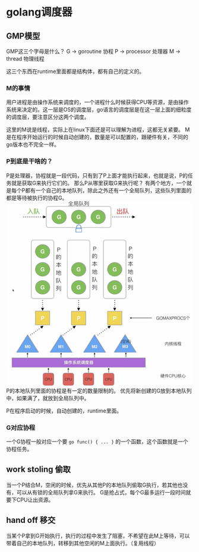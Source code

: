 # golang调度器

## GMP模型
GMP这三个字母是什么？
G -> goroutine 协程
P -> processor 处理器
M -> thread 物理线程

这三个东西在runtime里面都是结构体，都有自己的定义的。

### M的事情
用户进程是由操作系统来调度的，一个进程什么时候获得CPU等资源，是由操作系统来决定的。这一层是OS的调度层，go语言的调度层是在这一层上面的细粒度的调度层，要注意区分这两个调度。

这里的M说是线程，实际上在linux下面还是可以理解为进程，这都无关紧要。
M是在程序开始运行的时候自动创建的，数量是可以配置的，跟硬件有关，不同的go版本也不完全一样。

### P到底是干啥的？
P是处理器，协程就是一段代码，只有到了P上面才能执行起来，也就是说，P的任务就是获取G来执行它们的。
那么P从哪里获取G来执行呢？
有两个地方，一个就是每个P都有一个自己的本地队列，除此之外还有一个全局队列，这些队列里面的都是等待被执行的协程G。
![GMP模型](./GMP模型.png)
P的本地队列里面的协程是有一定的数量限制的。
优先将新创建的G放到本地队列中，如果满了，就放到全局队列中。

P在程序启动的时候，自动创建的，runtime里面。

### G对应协程
一个G协程一般对应一个要 `go func() { ... }` 的一个函数，这个函数就是一个协程任务。

## work stoling 偷取
当一个P结合M，空闲的时候，优先从其他P的本地队列偷取G执行，若其他也没有，可以从有锁的全局队列拿G来执行。
G是抢占式，每个G最多运行一段时间就要下CPU让出资源。

## hand off 移交
当某个P拿到G开始执行，执行的过程中发生了阻塞，不希望在此M上等待，可以带着自己的本地队列，转移到其他空闲的M上面执行。（复用线程）